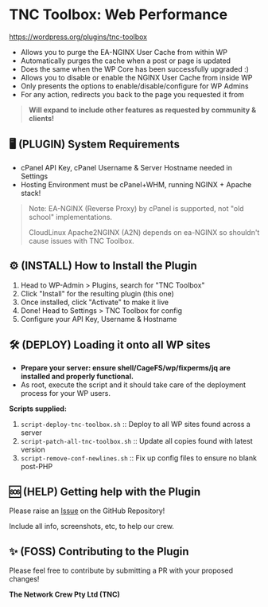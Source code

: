 # TNC Toolbox: Web Performance

https://wordpress.org/plugins/tnc-toolbox

- Allows you to purge the EA-NGINX User Cache from within WP
- Automatically purges the cache when a post or page is updated
- Does the same when the WP Core has been successfully upgraded :)
- Allows you to disable or enable the NGINX User Cache from inside WP
- Only presents the options to enable/disable/configure for WP Admins
- For any action, redirects you back to the page you requested it from

> **Will expand to include other features as requested by community & clients!**

## 🖥️ (PLUGIN) System Requirements

- cPanel API Key, cPanel Username & Server Hostname needed in Settings
- Hosting Environment must be cPanel+WHM, running NGINX + Apache stack!

> Note: EA-NGINX (Reverse Proxy) by cPanel is supported, not "old school" implementations.
> 
> CloudLinux Apache2NGINX (A2N) depends on ea-NGINX so shouldn't cause issues with TNC Toolbox.

## ⚙️ (INSTALL) How to Install the Plugin

1. Head to WP-Admin > Plugins, search for "TNC Toolbox"
2. Click "Install" for the resulting plugin (this one)
3. Once installed, click "Activate" to make it live
4. Done! Head to Settings > TNC Toolbox for config
5. Configure your API Key, Username & Hostname

## 🛠️ (DEPLOY) Loading it onto all WP sites

- **Prepare your server: ensure shell/CageFS/wp/fixperms/jq are installed and properly functional.**
- As root, execute the script and it should take care of the deployment process for your WP users.

**Scripts supplied:**

1. `script-deploy-tnc-toolbox.sh` :: Deploy to all WP sites found across a server
2. `script-patch-all-tnc-toolbox.sh` :: Update all copies found with latest version
3. `script-remove-conf-newlines.sh` :: Fix up config files to ensure no blank post-PHP

## 🆘 (HELP) Getting help with the Plugin

Please raise an [Issue](https://github.com/The-Network-Crew/TNC-Toolbox-for-WordPress/issues) on the GitHub Repository! 

Include all info, screenshots, etc, to help our crew.

## ✨ (FOSS) Contributing to the Plugin

Please feel free to contribute by submitting a PR with your proposed changes!

**The Network Crew Pty Ltd (TNC)**
